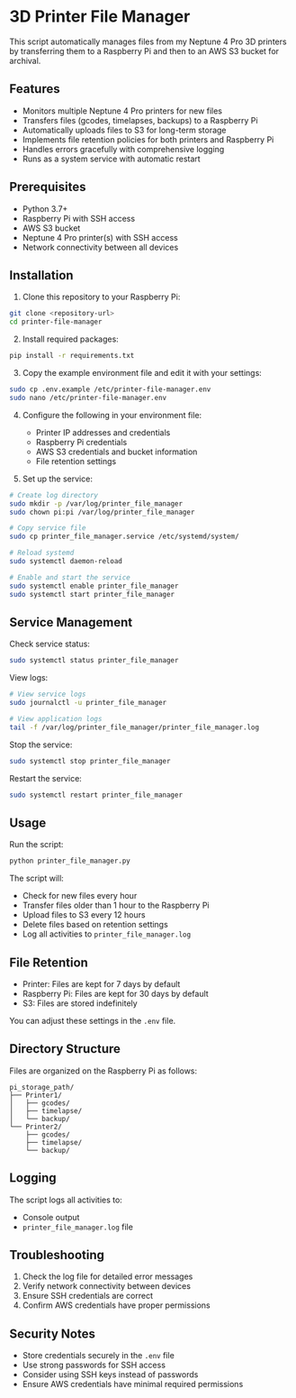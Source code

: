 # 3D Printer File Manager

This script automatically manages files from my Neptune 4 Pro 3D printers by transferring them to a Raspberry Pi and then to an AWS S3 bucket for archival.

## Features

- Monitors multiple Neptune 4 Pro printers for new files
- Transfers files (gcodes, timelapses, backups) to a Raspberry Pi
- Automatically uploads files to S3 for long-term storage
- Implements file retention policies for both printers and Raspberry Pi
- Handles errors gracefully with comprehensive logging
- Runs as a system service with automatic restart

## Prerequisites

- Python 3.7+
- Raspberry Pi with SSH access
- AWS S3 bucket
- Neptune 4 Pro printer(s) with SSH access
- Network connectivity between all devices

## Installation

1. Clone this repository to your Raspberry Pi:
```bash
git clone <repository-url>
cd printer-file-manager
```

2. Install required packages:
```bash
pip install -r requirements.txt
```

3. Copy the example environment file and edit it with your settings:
```bash
sudo cp .env.example /etc/printer-file-manager.env
sudo nano /etc/printer-file-manager.env
```

4. Configure the following in your environment file:
   - Printer IP addresses and credentials
   - Raspberry Pi credentials
   - AWS S3 credentials and bucket information
   - File retention settings

5. Set up the service:
```bash
# Create log directory
sudo mkdir -p /var/log/printer_file_manager
sudo chown pi:pi /var/log/printer_file_manager

# Copy service file
sudo cp printer_file_manager.service /etc/systemd/system/

# Reload systemd
sudo systemctl daemon-reload

# Enable and start the service
sudo systemctl enable printer_file_manager
sudo systemctl start printer_file_manager
```

## Service Management

Check service status:
```bash
sudo systemctl status printer_file_manager
```

View logs:
```bash
# View service logs
sudo journalctl -u printer_file_manager

# View application logs
tail -f /var/log/printer_file_manager/printer_file_manager.log
```

Stop the service:
```bash
sudo systemctl stop printer_file_manager
```

Restart the service:
```bash
sudo systemctl restart printer_file_manager
```

## Usage

Run the script:
```bash
python printer_file_manager.py
```

The script will:
- Check for new files every hour
- Transfer files older than 1 hour to the Raspberry Pi
- Upload files to S3 every 12 hours
- Delete files based on retention settings
- Log all activities to `printer_file_manager.log`

## File Retention

- Printer: Files are kept for 7 days by default
- Raspberry Pi: Files are kept for 30 days by default
- S3: Files are stored indefinitely

You can adjust these settings in the `.env` file.

## Directory Structure

Files are organized on the Raspberry Pi as follows:
```
pi_storage_path/
├── Printer1/
│   ├── gcodes/
│   ├── timelapse/
│   └── backup/
└── Printer2/
    ├── gcodes/
    ├── timelapse/
    └── backup/
```

## Logging

The script logs all activities to:
- Console output
- `printer_file_manager.log` file

## Troubleshooting

1. Check the log file for detailed error messages
2. Verify network connectivity between devices
3. Ensure SSH credentials are correct
4. Confirm AWS credentials have proper permissions

## Security Notes

- Store credentials securely in the `.env` file
- Use strong passwords for SSH access
- Consider using SSH keys instead of passwords
- Ensure AWS credentials have minimal required permissions 
